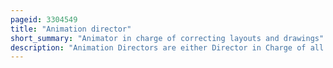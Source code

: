 ```yaml
---
pageid: 3304549
title: "Animation director"
short_summary: "Animator in charge of correcting layouts and drawings"
description: "Animation Directors are either Director in Charge of all Aspects of the Animation Process during the Production of animated- or television- Films or Animation Segments for a live Action Film or Television Show. Alternately the Animation Director can also be the Animator in Charge of correcting Layouts and Drawings for the above Media. The Difference between the two is largely grounded in the Difference between western and eastern Animation Industries."
---
```

